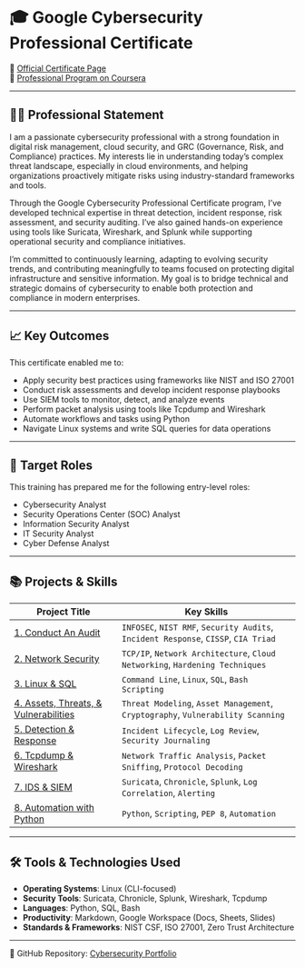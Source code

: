 # 🎓 Google Cybersecurity Professional Certificate

📍 [Official Certificate Page](https://www.coursera.org/google-certificates/cybersecurity-certificate)  
📂 [Professional Program on Coursera](https://www.coursera.org/professional-certificates/google-cybersecurity)

---

## 🧑‍💻 Professional Statement

I am a passionate cybersecurity professional with a strong foundation in digital risk management, cloud security, and GRC (Governance, Risk, and Compliance) practices. My interests lie in understanding today’s complex threat landscape, especially in cloud environments, and helping organizations proactively mitigate risks using industry-standard frameworks and tools.

Through the Google Cybersecurity Professional Certificate program, I’ve developed technical expertise in threat detection, incident response, risk assessment, and security auditing. I’ve also gained hands-on experience using tools like Suricata, Wireshark, and Splunk while supporting operational security and compliance initiatives.

I’m committed to continuously learning, adapting to evolving security trends, and contributing meaningfully to teams focused on protecting digital infrastructure and sensitive information. My goal is to bridge technical and strategic domains of cybersecurity to enable both protection and compliance in modern enterprises.

---

## 📈 Key Outcomes

This certificate enabled me to:
- Apply security best practices using frameworks like NIST and ISO 27001
- Conduct risk assessments and develop incident response playbooks
- Use SIEM tools to monitor, detect, and analyze events
- Perform packet analysis using tools like Tcpdump and Wireshark
- Automate workflows and tasks using Python
- Navigate Linux systems and write SQL queries for data operations

---

## 💼 Target Roles

This training has prepared me for the following entry-level roles:
- Cybersecurity Analyst
- Security Operations Center (SOC) Analyst
- Information Security Analyst
- IT Security Analyst
- Cyber Defense Analyst

---

## 📚 Projects & Skills

| Project Title | Key Skills |
|--------------|------------|
| [1. Conduct An Audit](https://github.com/Pascal831/Cybersecurity-Foundation/tree/main/1.%20Conduct%20An%20Audit) | `INFOSEC`, `NIST RMF`, `Security Audits`, `Incident Response`, `CISSP`, `CIA Triad` |
| [2. Network Security](https://github.com/Pascal831/Cybersecurity-Foundation/tree/main/2.%20Network%20Security) | `TCP/IP`, `Network Architecture`, `Cloud Networking`, `Hardening Techniques` |
| [3. Linux & SQL](https://github.com/Pascal831/Cybersecurity-Foundation/tree/main/3.Linux%20%26%20SQL%20) | `Command Line`, `Linux`, `SQL`, `Bash Scripting` |
| [4. Assets, Threats, & Vulnerabilities](https://github.com/Kwangsa19/Ketmanto-Cybersecurity-Portfolio/tree/main/4%20-%20Assets%20%26%20Threats%20%26%20Vulnerabilities) | `Threat Modeling`, `Asset Management`, `Cryptography`, `Vulnerability Scanning` |
| [5. Detection & Response](https://github.com/Kwangsa19/Ketmanto-Cybersecurity-Portfolio/tree/main/5%20-%20Detection%20%26%20Response) | `Incident Lifecycle`, `Log Review`, `Security Journaling` |
| [6. Tcpdump & Wireshark](https://github.com/Kwangsa19/Ketmanto-Cybersecurity-Portfolio/tree/main/6%20-%20Tcpdump%20%26%20Wireshark) | `Network Traffic Analysis`, `Packet Sniffing`, `Protocol Decoding` |
| [7. IDS & SIEM](https://github.com/Kwangsa19/Ketmanto-Cybersecurity-Portfolio/tree/main/7%20-%20IDS%20%26%20SIEM) | `Suricata`, `Chronicle`, `Splunk`, `Log Correlation`, `Alerting` |
| [8. Automation with Python](https://github.com/Kwangsa19/Ketmanto-Cybersecurity-Portfolio/tree/main/8%20-%20Automation%20with%20Python) | `Python`, `Scripting`, `PEP 8`, `Automation` |

---

## 🛠️ Tools & Technologies Used

- **Operating Systems**: Linux (CLI-focused)
- **Security Tools**: Suricata, Chronicle, Splunk, Wireshark, Tcpdump
- **Languages**: Python, SQL, Bash
- **Productivity**: Markdown, Google Workspace (Docs, Sheets, Slides)
- **Standards & Frameworks**: NIST CSF, ISO 27001, Zero Trust Architecture

---

🔗 GitHub Repository: [Cybersecurity Portfolio](https://github.com/Kwangsa19/Ketmanto-Cybersecurity-Portfolio)

